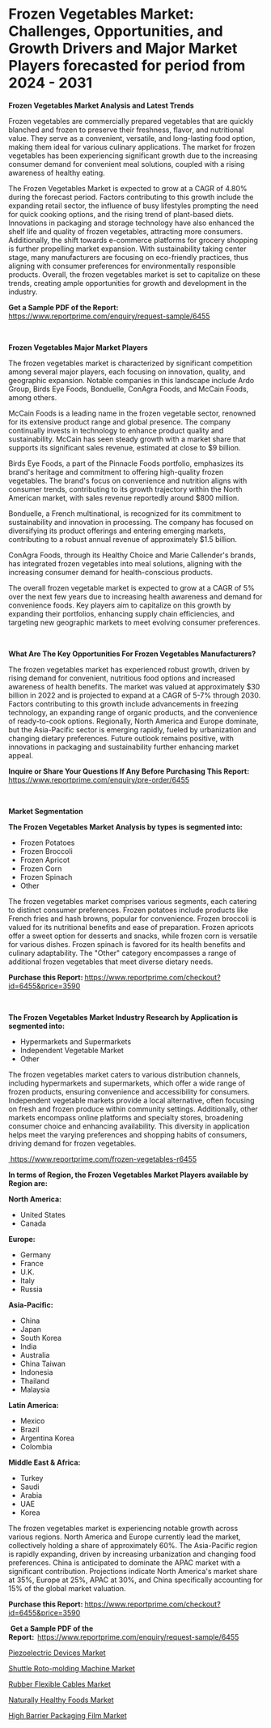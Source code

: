 <p><h1>Frozen Vegetables Market: Challenges, Opportunities, and Growth Drivers and Major Market Players forecasted for period from 2024 - 2031</h1></p><p><strong>Frozen Vegetables Market Analysis and Latest Trends</strong></p>
<p><p>Frozen vegetables are commercially prepared vegetables that are quickly blanched and frozen to preserve their freshness, flavor, and nutritional value. They serve as a convenient, versatile, and long-lasting food option, making them ideal for various culinary applications. The market for frozen vegetables has been experiencing significant growth due to the increasing consumer demand for convenient meal solutions, coupled with a rising awareness of healthy eating.</p><p>The Frozen Vegetables Market is expected to grow at a CAGR of 4.80% during the forecast period. Factors contributing to this growth include the expanding retail sector, the influence of busy lifestyles prompting the need for quick cooking options, and the rising trend of plant-based diets. Innovations in packaging and storage technology have also enhanced the shelf life and quality of frozen vegetables, attracting more consumers. Additionally, the shift towards e-commerce platforms for grocery shopping is further propelling market expansion. With sustainability taking center stage, many manufacturers are focusing on eco-friendly practices, thus aligning with consumer preferences for environmentally responsible products. Overall, the frozen vegetables market is set to capitalize on these trends, creating ample opportunities for growth and development in the industry.</p></p>
<p><strong>Get a Sample PDF of the Report:&nbsp;</strong> <a href="https://www.reportprime.com/enquiry/request-sample/6455">https://www.reportprime.com/enquiry/request-sample/6455</a></p>
<p>&nbsp;</p>
<p><strong>Frozen Vegetables Major Market Players</strong></p>
<p><p>The frozen vegetables market is characterized by significant competition among several major players, each focusing on innovation, quality, and geographic expansion. Notable companies in this landscape include Ardo Group, Birds Eye Foods, Bonduelle, ConAgra Foods, and McCain Foods, among others.</p><p>McCain Foods is a leading name in the frozen vegetable sector, renowned for its extensive product range and global presence. The company continually invests in technology to enhance product quality and sustainability. McCain has seen steady growth with a market share that supports its significant sales revenue, estimated at close to $9 billion.</p><p>Birds Eye Foods, a part of the Pinnacle Foods portfolio, emphasizes its brand's heritage and commitment to offering high-quality frozen vegetables. The brand's focus on convenience and nutrition aligns with consumer trends, contributing to its growth trajectory within the North American market, with sales revenue reportedly around $800 million.</p><p>Bonduelle, a French multinational, is recognized for its commitment to sustainability and innovation in processing. The company has focused on diversifying its product offerings and entering emerging markets, contributing to a robust annual revenue of approximately $1.5 billion. </p><p>ConAgra Foods, through its Healthy Choice and Marie Callender's brands, has integrated frozen vegetables into meal solutions, aligning with the increasing consumer demand for health-conscious products. </p><p>The overall frozen vegetable market is expected to grow at a CAGR of 5% over the next few years due to increasing health awareness and demand for convenience foods. Key players aim to capitalize on this growth by expanding their portfolios, enhancing supply chain efficiencies, and targeting new geographic markets to meet evolving consumer preferences.</p></p>
<p>&nbsp;</p>
<p><strong>What Are The Key Opportunities For Frozen Vegetables Manufacturers?</strong></p>
<p><p>The frozen vegetables market has experienced robust growth, driven by rising demand for convenient, nutritious food options and increased awareness of health benefits. The market was valued at approximately $30 billion in 2022 and is projected to expand at a CAGR of 5-7% through 2030. Factors contributing to this growth include advancements in freezing technology, an expanding range of organic products, and the convenience of ready-to-cook options. Regionally, North America and Europe dominate, but the Asia-Pacific sector is emerging rapidly, fueled by urbanization and changing dietary preferences. Future outlook remains positive, with innovations in packaging and sustainability further enhancing market appeal.</p></p>
<p><strong>Inquire or Share Your Questions If Any Before Purchasing This Report:</strong> <a href="https://www.reportprime.com/enquiry/pre-order/6455">https://www.reportprime.com/enquiry/pre-order/6455</a></p>
<p>&nbsp;</p>
<p><strong>Market Segmentation</strong></p>
<p><strong>The Frozen Vegetables Market Analysis by types is segmented into:</strong></p>
<p><ul><li>Frozen Potatoes</li><li>Frozen Broccoli</li><li>Frozen Apricot</li><li>Frozen Corn</li><li>Frozen Spinach</li><li>Other</li></ul></p>
<p><p>The frozen vegetables market comprises various segments, each catering to distinct consumer preferences. Frozen potatoes include products like French fries and hash browns, popular for convenience. Frozen broccoli is valued for its nutritional benefits and ease of preparation. Frozen apricots offer a sweet option for desserts and snacks, while frozen corn is versatile for various dishes. Frozen spinach is favored for its health benefits and culinary adaptability. The "Other" category encompasses a range of additional frozen vegetables that meet diverse dietary needs.</p></p>
<p><strong>Purchase this Report:&nbsp;</strong><a href="https://www.reportprime.com/checkout?id=6455&price=3590">https://www.reportprime.com/checkout?id=6455&price=3590</a></p>
<p>&nbsp;</p>
<p><strong>The Frozen Vegetables Market Industry Research by Application is segmented into:</strong></p>
<p><ul><li>Hypermarkets and Supermarkets</li><li>Independent Vegetable Market</li><li>Other</li></ul></p>
<p><p>The frozen vegetables market caters to various distribution channels, including hypermarkets and supermarkets, which offer a wide range of frozen products, ensuring convenience and accessibility for consumers. Independent vegetable markets provide a local alternative, often focusing on fresh and frozen produce within community settings. Additionally, other markets encompass online platforms and specialty stores, broadening consumer choice and enhancing availability. This diversity in application helps meet the varying preferences and shopping habits of consumers, driving demand for frozen vegetables.</p></p>
<p><a href="https://www.reportprime.com/frozen-vegetables-r6455">&nbsp;https://www.reportprime.com/frozen-vegetables-r6455</a></p>
<p><strong>In terms of Region, the Frozen Vegetables Market Players available by Region are:</strong></p>
<p>
    <p> <strong> North America: </strong>
        <ul>
            <li>United States</li>
            <li>Canada</li>
        </ul>
        </p> 
    <p> <strong> Europe: </strong>
        <ul>
            <li>Germany</li>
            <li>France</li>
            <li>U.K.</li>
            <li>Italy</li>
            <li>Russia</li>
        </ul>
        </p> 
    <p> <strong> Asia-Pacific: </strong>
        <ul>
            <li>China</li>
            <li>Japan</li>
            <li>South Korea</li>
            <li>India</li>
            <li>Australia</li>
            <li>China Taiwan</li>
            <li>Indonesia</li>
            <li>Thailand</li>
            <li>Malaysia</li>
        </ul>
        </p> 
    <p> <strong> Latin America: </strong>
        <ul>
            <li>Mexico</li>
            <li>Brazil</li>
            <li>Argentina Korea</li>
            <li>Colombia</li>
        </ul>
        </p> 
    <p> <strong> Middle East & Africa: </strong>
        <ul>
            <li>Turkey</li>
            <li>Saudi</li>
            <li>Arabia</li>
            <li>UAE</li>
            <li>Korea</li>
        </ul>
    </p>
    </p>
<p><p>The frozen vegetables market is experiencing notable growth across various regions. North America and Europe currently lead the market, collectively holding a share of approximately 60%. The Asia-Pacific region is rapidly expanding, driven by increasing urbanization and changing food preferences. China is anticipated to dominate the APAC market with a significant contribution. Projections indicate North America's market share at 35%, Europe at 25%, APAC at 30%, and China specifically accounting for 15% of the global market valuation.</p></p>
<p><strong>Purchase this Report: </strong><a href="https://www.reportprime.com/checkout?id=6455&price=3590">https://www.reportprime.com/checkout?id=6455&price=3590</a></p>
<p>&nbsp;<strong>Get a Sample PDF of the Report:&nbsp;&nbsp;</strong><a href="https://www.reportprime.com/enquiry/request-sample/6455">https://www.reportprime.com/enquiry/request-sample/6455</a></p>
<p><strong></strong></p>
<p><p><a href="https://www.linkedin.com/pulse/piezoelectric-devices-market-forecasts-trends-impact-analysis-6r9le?trackingId=0t%2BXW4dOSUejK5QUq8KZXw%3D%3D">Piezoelectric Devices Market</a></p><p><a href="https://issuu.com/reportprime-2/docs/shuttle-roto-molding-machine-market_8d1e2f56c42590">Shuttle Roto-molding Machine Market</a></p><p><a href="https://medium.com/@bradleyills65767/global-rubber-flexible-cables-market-sector-types-applications-market-player-strategies-1db4f70a8e19">Rubber Flexible Cables Market</a></p><p><a href="https://github.com/PeterParrish5/Market-Research-Report-List-6/blob/main/naturally-healthy-foods-market.md">Naturally Healthy Foods Market</a></p><p><a href="https://www.linkedin.com/pulse/emerging-market-trends-regional-analysis-high-barrier-packaging-9rfle?trackingId=If6kKfiQSXSBRD%2BsrdArpw%3D%3D">High Barrier Packaging Film Market</a></p></p>